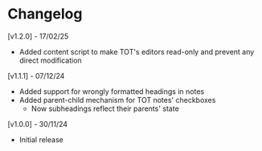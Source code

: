 # Changelog

[v1.2.0] - 17/02/25
- Added content script to make TOT's editors read-only and prevent any direct modification

[v1.1.1] - 07/12/24
- Added support for wrongly formatted headings in notes
- Added parent-child mechanism for TOT notes' checkboxes
  - Now subheadings reflect their parents' state

[v1.0.0] - 30/11/24
- Initial release